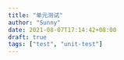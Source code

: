 ```yaml
---
title: "单元测试"
author: "Sunny"
date: 2021-08-07T17:14:42+08:00
draft: true
tags: ["test", "unit-test"]
---
```


